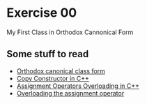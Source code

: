 # Exercise 00
My First Class in Orthodox Cannonical Form

## Some stuff to read
- [Orthodox canonical class form](https://www.francescmm.com/orthodox-canonical-class-form/)
- [Copy Constructor in
C++](https://www.geeksforgeeks.org/copy-constructor-in-cpp/)
- [Assignment Operators Overloading in
  C++](https://www.tutorialspoint.com/cplusplus/assignment_operators_overloading.htm)
- [Overloading the assignment
  operator](https://www.learncpp.com/cpp-tutorial/overloading-the-assignment-operator/)
